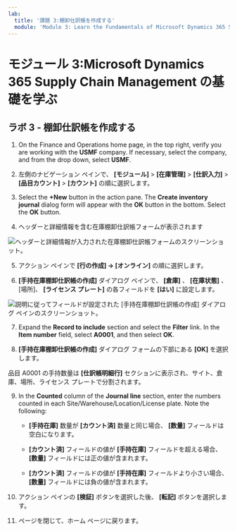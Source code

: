 ```yaml
---
lab:
  title: '課題 3:棚卸仕訳帳を作成する'
  module: 'Module 3: Learn the Fundamentals of Microsoft Dynamics 365 Supply Chain Management'
---
```


# <a name="module-3-learn-the-fundamentals-of-microsoft-dynamics-365-supply-chain-management"></a>モジュール 3:Microsoft Dynamics 365 Supply Chain Management の基礎を学ぶ

## <a name="lab-3---create-a-counting-journal"></a>ラボ 3 - 棚卸仕訳帳を作成する

1. On the Finance and Operations home page, in the top right, verify you are working with the <bpt id="p1">**</bpt>USMF<ept id="p1">**</ept> company. If necessary, select the company, and from the drop down, select <bpt id="p1">**</bpt>USMF<ept id="p1">**</ept>.

2. 左側のナビゲーション ペインで、 **[モジュール]**  >  **[在庫管理]**  >  **[仕訳入力]**  >  **[品目カウント]**  >  **[カウント]** の順に選択します。

3. Select the <bpt id="p1">**</bpt>+New<ept id="p1">**</ept> button in the action pane. The <bpt id="p1">**</bpt>Create inventory journal<ept id="p1">**</ept> dialog form will appear with the <bpt id="p2">**</bpt>OK<ept id="p2">**</ept> button in the bottom. Select the <bpt id="p1">**</bpt>OK<ept id="p1">**</ept> button.

4. ヘッダーと詳細情報を含む在庫棚卸仕訳帳フォームが表示されます

![ヘッダーと詳細情報が入力された在庫棚卸仕訳帳フォームのスクリーンショット。](../media/lp-scm-m-002-warehouse-inventory-mgmt-06.png)

5. アクション ペインで **[行の作成] -&gt; [オンライン]** の順に選択します。

6. **[手持在庫棚卸仕訳帳の作成]** ダイアログ ペインで、 **[倉庫]** 、 **[在庫状態]** 、[場所]、 **[ライセンス プレート]** の各フィールドを **[はい]** に設定します。 

![説明に従ってフィールドが設定された [手持在庫棚卸仕訳帳の作成] ダイアログ ペインのスクリーンショット。](../media/lp-scm-m-002-warehouse-inventory-mgmt-07.png)

7. Expand the <bpt id="p1">**</bpt>Record to include<ept id="p1">**</ept> section and select the <bpt id="p2">**</bpt>Filter<ept id="p2">**</ept> link. In the <bpt id="p1">**</bpt>Item number<ept id="p1">**</ept> field, select <bpt id="p2">**</bpt>A0001<ept id="p2">**</ept>, and then select <bpt id="p3">**</bpt>OK<ept id="p3">**</ept>.

8. **[手持在庫棚卸仕訳帳の作成]** ダイアログ フォームの下部にある **[OK]** を選択します。

品目 A0001 の手持数量は **[仕訳帳明細行]** セクションに表示され、サイト、倉庫、場所、ライセンス プレートで分割されます。

9. In the <bpt id="p1">**</bpt>Counted<ept id="p1">**</ept> column of the <bpt id="p2">**</bpt>Journal line<ept id="p2">**</ept> section, enter the numbers counted in each Site/Warehouse/Location/License plate. Note the following:

    - **[手持在庫]** 数量が **[カウント済]** 数量と同じ場合、 **[数量]** フィールドは空白になります。

    - **[カウント済]** フィールドの値が **[手持在庫]** フィールドを超える場合、 **[数量]** フィールドには正の値が含まれます。

    - **[カウント済]** フィールドの値が **[手持在庫]** フィールドより小さい場合、 **[数量]** フィールドには負の値が含まれます。

10. アクション ペインの **[検証]** ボタンを選択した後、 **[転記]** ボタンを選択します。

11. ページを閉じて、ホーム ページに戻ります。
